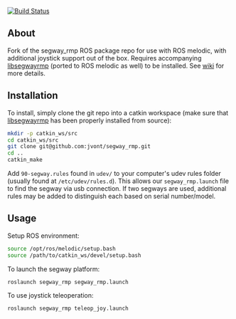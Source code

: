 [![Build Status](https://travis-ci.org/segwayrmp/segway-rmp-ros-pkg.png?branch=master)](https://travis-ci.org/segwayrmp/segway-rmp-ros-pkg)

## About

Fork of the segway_rmp ROS package repo for use with ROS melodic, with additional joystick support out of the box. Requires accompanying [libsegwayrmp](https://github.com/jvont/libsegwayrmp) (ported to ROS melodic as well) to be installed. See [wiki](https://wiki.ros.org/segway_rmp) for more details.

## Installation

To install, simply clone the git repo into a catkin workspace (make sure that [libsegwayrmp](https://github.com/jvont/libsegwayrmp) has been properly installed from source):

```bash
mkdir -p catkin_ws/src
cd catkin_ws/src
git clone git@github.com:jvont/segway_rmp.git
cd ..
catkin_make
```

Add `90-segway.rules` found in `udev/` to your computer's udev rules folder (usually found at `/etc/udev/rules.d`). This allows our `segway_rmp.launch` file to find the segway via usb connection. If two segways are used, additional rules may be added to distinguish each based on serial number/model.

## Usage

Setup ROS environment:

```bash
source /opt/ros/melodic/setup.bash
source /path/to/catkin_ws/devel/setup.bash
```

To launch the segway platform:

```bash
roslaunch segway_rmp segway_rmp.launch
```

To use joystick teleoperation:

```bash
roslaunch segway_rmp teleop_joy.launch
```
